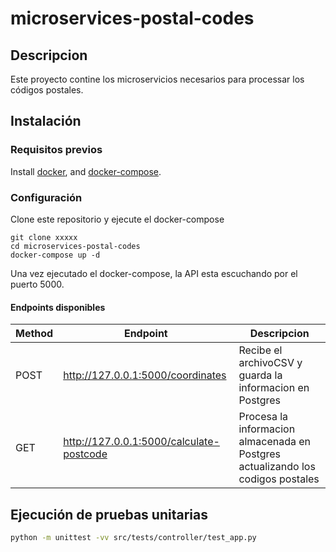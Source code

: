 # microservices-postal-codes

## Descripcion
Este proyecto contine los microservicios necesarios para processar los códigos postales.


## Instalación

### Requisitos previos

Install [docker](https://docs.docker.com/install/linux/docker-ce/ubuntu/), and [docker-compose](https://docs.docker.com/compose/install/).

### Configuración

Clone este repositorio y ejecute el docker-compose

```
git clone xxxxx
cd microservices-postal-codes
docker-compose up -d
```

Una vez ejecutado el docker-compose, la API esta escuchando por el puerto 5000.

#### Endpoints disponibles

| Method | Endpoint | Descripcion                                                                     |
|--------| --------|---------------------------------------------------------------------------------|
| POST   | http://127.0.0.1:5000/coordinates    | Recibe el archivoCSV y guarda la informacion en Postgres                        |
| GET    | http://127.0.0.1:5000/calculate-postcode  | Procesa la informacion almacenada en Postgres actualizando los codigos postales |


## Ejecución de pruebas unitarias
``` bash
python -m unittest -vv src/tests/controller/test_app.py
```

